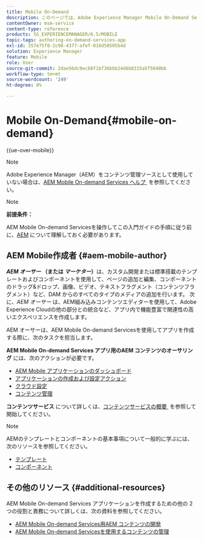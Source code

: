 ```yaml
---
title: Mobile On-Demand
description: このページでは、Adobe Experience Manager Mobile On-Demand Services オーサーの役割と責務について説明します。
contentOwner: msm-service
content-type: reference
products: SG_EXPERIENCEMANAGER/6.5/MOBILE
topic-tags: authoring-on-demand-services-app
exl-id: 357e75f8-2c98-4377-afef-016d58505b4d
solution: Experience Manager
feature: Mobile
role: User
source-git-commit: 2dae56dc9ec66f1bf36bbb24d6b0315a5f5040bb
workflow-type: tm+mt
source-wordcount: '249'
ht-degree: 8%

---
```


# Mobile On-Demand{#mobile-on-demand}

{{ue-over-mobile}}

>[!NOTE]
>
>Adobe Experience Manager（AEM）をコンテンツ管理ソースとして使用していない場合は、[AEM Mobile On-demand Services ヘルプ &#x200B;](https://helpx.adobe.com/jp/digital-publishing-solution/topics.html) を参照してください。

>[!NOTE]
>
>**前提条件：**
>
>AEM Mobile On-demand Servicesを操作してこの入門ガイドの手順に従う前に、[AEM](/help/sites-deploying/deploy.md) について理解しておく必要があります。

## AEM Mobile作成者 {#aem-mobile-author}

***AEM オーサー* （または *マーケター*） &#x200B;** は、カスタム開発または標準搭載のテンプレートおよびコンポーネントを使用して、ページの追加と編集、コンポーネントのドラッグ&amp;ドロップ、画像、ビデオ、テキストフラグメント（コンテンツフラグメント）など、DAM からのすべてのタイプのメディアの追加を行います。 次に、*AEM オーサー* は、AEM組み込みコンテンツエディターを使用して、Adobe Experience Cloudの他の部分との統合など、アプリ内で機能豊富で関連性の高いエクスペリエンスを作成します。

AEM オーサーは、AEM Mobile On-demand Servicesを使用してアプリを作成する際に、次のタスクを担当します。

**AEM Mobile On-demand Services アプリ用のAEM コンテンツのオーサリング** には、次のアクションが必要です。

* [AEM Mobile アプリケーションのダッシュボード](/help/mobile/mobile-apps-ondemand-application-dashboard.md)
* [アプリケーションの作成および設定アクション](/help/mobile/mobile-apps-ondemand-application-create-configure-action.md)
* [クラウド設定](/help/mobile/mobile-on-demand-associating-an-on-demand-app-to-cloud-configuration.md)
* [コンテンツ管理](/help/mobile/mobile-apps-ondemand-manage-content-ondemand.md)

**コンテンツサービス** について詳しくは、[&#x200B; コンテンツサービスの概要 &#x200B;](/help/mobile/develop-content-as-a-service.md) を参照して開始してください。

>[!NOTE]
>
>AEMのテンプレートとコンポーネントの基本事項について一般的に学ぶには、次のリソースを参照してください。
>
>* [テンプレート](/help/sites-developing/templates.md)
>* [コンポーネント](/help/sites-developing/components.md)
>

## その他のリソース {#additional-resources}

AEM Mobile On-demand Services アプリケーションを作成するための他の 2 つの役割と責務について詳しくは、次の資料を参照してください。

* [AEM Mobile On-demand Services用AEM コンテンツの開発](/help/mobile/aem-mobile-on-demand.md)
* [AEM Mobile On-demand Servicesを使用するコンテンツの管理](/help/mobile/aem-mobile.md)
